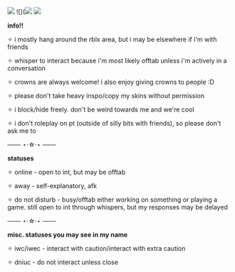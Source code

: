 ![](https://media.discordapp.net/attachments/995111734891270185/1340913879256928338/tumblr_44f00bfc86c10c64646f52f3bcaa3ee5_87613673_100.webp?ex=67bf4b9d&is=67bdfa1d&hm=0f7d2cb64aae78d91352faf0218c39b7439777796696dad5421b1b200fdf7670&animated=true) ![](![](https://media.discordapp.net/attachments/995111734891270185/1340913654832304159/tumblr_36967e1cf4f401284a6bb2df0c8daecc_76351dad_250.webp?ex=67bf4b68&is=67bdf9e8&hm=2ee21041d9aaf1c8e08ef585a31ed6cf3b42e326be94b1f917138d2e371bc12f&animated=true) ![](https://media.discordapp.net/attachments/995111734891270185/1340913491552505916/tumblr_8745406b0068d6a9953a91c536d64d3c_31bae444_100.webp?ex=67bf4b41&is=67bdf9c1&hm=d6ce54852ee70b4b09bb15fcfd049ee24fc5cb11a56f77ec62a4d2b4d15e006a&animated=true)

**info!!**

✧ i mostly hang around the rblx area, but i may be elsewhere if i'm with friends

✧ whisper to interact because i'm most likely offtab unless i'm actively in a conversation

✧ crowns are always welcome! i also enjoy giving crowns to people :D

✧ please don't take heavy inspo/copy my skins without permission

✧ i block/hide freely. don't be weird towards me and we're cool

✧ i don't roleplay on pt (outside of silly bits with friends), so please don't ask me to 

─── ⋆⋅☆⋅⋆ ───

**statuses**

✧ online - open to int, but may be offtab

✧ away - self-explanatory, afk

✧ do not disturb - busy/offtab either working on something or playing a game. still open to int through whispers, but my responses may be delayed

─── ⋆⋅☆⋅⋆ ───

**misc. statuses you may see in my name**

✧ iwc/iwec - interact with caution/interact with extra caution

✧ dniuc - do not interact unless close
